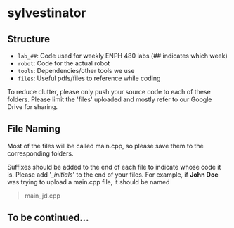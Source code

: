 # sylvestinator

## Structure

* `lab_##`: Code used for weekly ENPH 480 labs (## indicates which week)
* `robot`: Code for the actual robot
* `tools`: Dependencies/other tools we use
* `files`: Useful pdfs/files to reference while coding

To reduce clutter, please only push your source code to each of these folders. Please limit the 'files' uploaded and mostly refer to our Google Drive for sharing.

## File Naming
Most of the files will be called main.cpp, so please save them to the corresponding folders.

Suffixes should be added to the end of each file to indicate whose code it is. Please add '\__initials_' to the end of your files. For example, if __John Doe__ was trying to upload a main.cpp file, it should be named
> main_jd.cpp

## To be continued...
